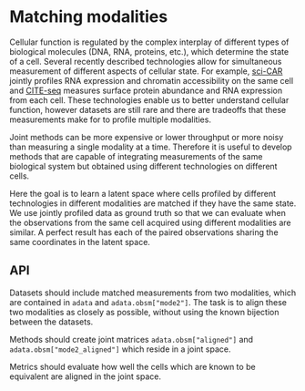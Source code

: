 # Matching modalities

Cellular function is regulated by the complex interplay of different types of biological
molecules (DNA, RNA, proteins, etc.), which determine the state of a cell. Several
recently described technologies allow for simultaneous measurement of different aspects
of cellular state. For example, [sci-CAR](https://openproblems.bio/bibliography#cao2018joint)
jointly profiles RNA expression and chromatin accessibility on the same cell and
[CITE-seq](https://openproblems.bio/bibliography#stoeckius2017simultaneous) measures
surface protein abundance and RNA expression from each cell. These technologies enable
us to better understand cellular function, however datasets are still rare and there are
tradeoffs that these measurements make for to profile multiple modalities.

Joint methods can be more expensive or lower throughput or more noisy than measuring a
single modality at a time. Therefore it is useful to develop methods that are capable
of integrating measurements of the same biological system but obtained using different
technologies on different cells.

Here the goal is to learn a latent space where cells profiled by different technologies in
different modalities are matched if they have the same state. We use jointly profiled
data as ground truth so that we can evaluate when the observations from the same cell
acquired using different modalities are similar. A perfect result has each of the paired
observations sharing the same coordinates in the latent space.

## API

Datasets should include matched measurements from two modalities, which are contained in
`adata` and `adata.obsm["mode2"]`. The task is to align these two modalities as closely
as possible, without using the known bijection between the datasets.

Methods should create joint matrices `adata.obsm["aligned"]` and
`adata.obsm["mode2_aligned"]` which reside in a joint space.

Metrics should evaluate how well the cells which are known to be equivalent are aligned
in the joint space.
